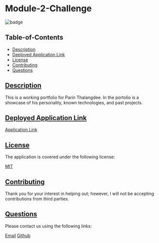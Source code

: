 # Module-2-Challenge
  
  ![badge](https://img.shields.io/badge/license-mit-blue)
    

  ## Table-of-Contents

  * [Description](#description)
  * [Deployed Application Link](#link)  
  * [License](#license)    
  * [Contributing](#contributing)
  * [Questions](#questions)
  
  ## [Description](#table-of-contents)

  This is a working portfolio for Parin Thalangdee. In the portolio is a showcase of his personality, known technologies, and past projects.
  
  ## [Deployed Application Link](#table-of-contents)
  
  [Application Link](https://parinthalangdee.github.io/Module-2-Challenge/)

  ## [License](#table-of-contents)

  The application is covered under the following license:

  
  [MIT](https://choosealicense.com/licenses/mit)
  
    

  ## [Contributing](#table-of-contents)
  
  
  Thank you for your interest in helping out; however, I will not be accepting contributions from third parties.

  ## [Questions](#table-of-contents)

  Please contact us using the following links:
  
  [Email](lotteman10@gmail.com)
  [Github](https://github.com/parinthalangdee)